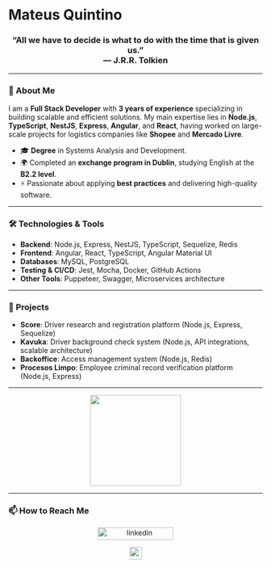# Mateus Quintino

<h3 align="center">
  “All we have to decide is what to do with the time that is given us.”
  <br>― J.R.R. Tolkien
</h3>

---

### 👋 About Me

I am a **Full Stack Developer** with **3 years of experience** specializing in building scalable and efficient solutions. My main expertise lies in **Node.js**, **TypeScript**, **NestJS**, **Express**, **Angular**, and **React**, having worked on large-scale projects for logistics companies like **Shopee** and **Mercado Livre**.

- 🎓 **Degree** in Systems Analysis and Development.
- 🌍 Completed an **exchange program in Dublin**, studying English at the **B2.2 level**.
- ⚡ Passionate about applying **best practices** and delivering high-quality software.
  
---

### 🛠️ Technologies & Tools

- **Backend**: Node.js, Express, NestJS, TypeScript, Sequelize, Redis
- **Frontend**: Angular, React, TypeScript, Angular Material UI
- **Databases**: MySQL, PostgreSQL
- **Testing & CI/CD**: Jest, Mocha, Docker, GitHub Actions
- **Other Tools**: Puppeteer, Swagger, Microservices architecture

---

### 🚀 Projects

- **Score**: Driver research and registration platform (Node.js, Express, Sequelize)
- **Kavuka**: Driver background check system (Node.js, API integrations, scalable architecture)
- **Backoffice**: Access management system (Node.js, Redis)
- **Procesos Limpo**: Employee criminal record verification platform (Node.js, Express)

---

<p align="center">
  <img height="180em" src="https://github-readme-stats.vercel.app/api/top-langs/?username=Mateus-Kent&layout=compact&langs_count=16&theme=dracula"/>
</p>

---

### 📫 How to Reach Me

<p align="center">
   <a href="https://www.linkedin.com/in/mateusqsantos/" target="blank"><img align="center" src="https://img.shields.io/badge/-Mateus%20Quintino-0e76a8?style=flat-square&logo=Linkedin&logoColor=white&link=https://www.linkedin.com/in/mateusqsantos" alt="linkedin" height="25" width="150" /></a>  
</p> 

<p align="center">
    <a href="mailto:mateusquent2003@gmail.com" >
        <img height="25" src="https://img.shields.io/badge/-mateusquent2003@gmail.com-d14836?style=flat-square&logo=Gmail&logoColor=white&link=mailto:mateusquent2003@gmail.com" />
    </a>
</p> 
